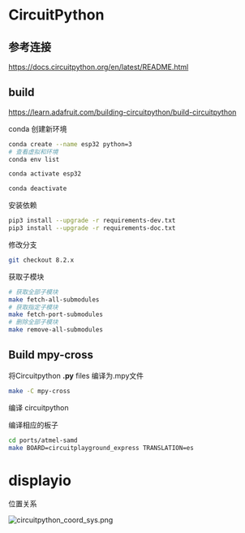 # CircuitPython

## 参考连接

https://docs.circuitpython.org/en/latest/README.html

## build

https://learn.adafruit.com/building-circuitpython/build-circuitpython

conda 创建新环境

```bash
conda create --name esp32 python=3
# 查看虚拟和环境
conda env list 

conda activate esp32

conda deactivate
```

安装依赖

```bash
pip3 install --upgrade -r requirements-dev.txt
pip3 install --upgrade -r requirements-doc.txt
```

修改分支

```bash
git checkout 8.2.x
```

获取子模块

```bash
# 获取全部子模块
make fetch-all-submodules
# 获取指定子模块
make fetch-port-submodules
# 删除全部子模块
make remove-all-submodules

```

## Build mpy-cross

将Circuitpython **.py** files 编译为.mpy文件

```bash
make -C mpy-cross
```

编译 circuitpython

编译相应的板子

```bash
cd ports/atmel-samd
make BOARD=circuitplayground_express TRANSLATION=es
```

# displayio

位置关系

![circuitpython_coord_sys.png](https://cdn-learn.adafruit.com/assets/assets/000/074/495/medium800/circuitpython_coord_sys.png?1555378384)
